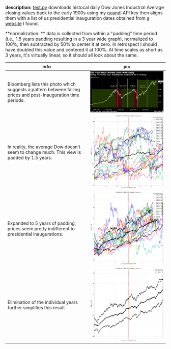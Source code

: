 **description:** [test.py](test.py) downloads histocal daily Dow Jones Industrial Average closing values back to the early 1900s using my [quandl](https://www.quandl.com/tools/python) API key then aligns them with a list of us presidential inauguration dates obtained from [a website](http://historyinpieces.com/research/presidential-inauguration-dates) I found.

**normalization: ** data is collected from within a "padding" time period (i.e., 1.5 years padding resulting in a 3 year wide graph), normalized to 100%, then subtracted by 50% to center it at zero. In retrospect I should have doubled this value and centered it at 100%. At time scales as short as 3 years, it's virtually linear, so it should all look about the same.

info | pic
---|---
Bloomberg lists this photo which suggests a pattern between falling prices and post-inauguration time periods. | ![](bloomberg.jpg)
In reality, the average Dow doesn't seem to change much. This view is padded by 1.5 years. | ![](01.png)
Expanded to 5 years of padding, prices seem pretty indifferent to presidential inaugurations. | ![](02.png)
Elimination of the individual years further simplifies this result | ![](03.png)
